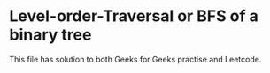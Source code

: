 # Level-order-Traversal or BFS of a binary tree
This file has solution to both Geeks for Geeks practise and Leetcode.
